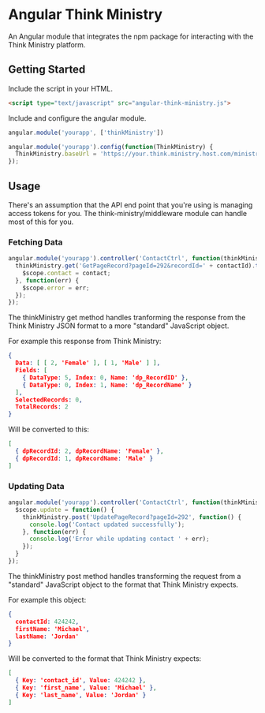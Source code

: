# Angular Think Ministry

An Angular module that integrates the npm package for interacting with the
Think Ministry platform.

## Getting Started

Include the script in your HTML.

```html
<script type="text/javascript" src="angular-think-ministry.js">
```

Include and configure the angular module.

```javascript
angular.module('yourapp', ['thinkMinistry'])

angular.module('yourapp').config(function(ThinkMinistry) {
  ThinkMinistry.baseUrl = 'https://your.think.ministry.host.com/ministryplatformapi/PlatformService.svc'
});
```

## Usage

There's an assumption that the API end point that you're using is managing
access tokens for you. The think-ministry/middleware module can handle most of
this for you.

### Fetching Data

```javascript
angular.module('yourapp').controller('ContactCtrl', function(thinkMinistry) {
  thinkMinistry.get('GetPageRecord?pageId=292&recordId=' + contactId).then(function(contact) {
    $scope.contact = contact;
  }, function(err) {
    $scope.error = err;
  });
});
```

The thinkMinistry get method handles tranforming the response from the Think
Ministry JSON format to a more "standard" JavaScript object.

For example this response from Think Ministry:

```json
{ 
  Data: [ [ 2, 'Female' ], [ 1, 'Male' ] ],
  Fields: [ 
    { DataType: 5, Index: 0, Name: 'dp_RecordID' },
    { DataType: 0, Index: 1, Name: 'dp_RecordName' } 
  ],
  SelectedRecords: 0,
  TotalRecords: 2 
}
```

Will be converted to this:

```json
[
  { dpRecordId: 2, dpRecordName: 'Female' },
  { dpRecordId: 1, dpRecordName: 'Male' }
]
```

### Updating Data

```javascript
angular.module('yourapp').controller('ContactCtrl', function(thinkMinistry) {
  $scope.update = function() {
    thinkMinistry.post('UpdatePageRecord?pageId=292', function() {
      console.log('Contact updated successfully');
    }, function(err) {
      console.log('Error while updating contact ' + err);
    });
  }
});
```

The thinkMinistry post method handles transforming the request from a
"standard" JavaScript object to the format that Think Ministry expects.

For example this object:

```json
{
  contactId: 424242,
  firstName: 'Michael',
  lastName: 'Jordan'
}
```

Will be converted to the format that Think Ministry expects:

```json
[
  { Key: 'contact_id', Value: 424242 },
  { Key: 'first_name', Value: 'Michael' },
  { Key: 'last_name', Value: 'Jordan' }
]
```
